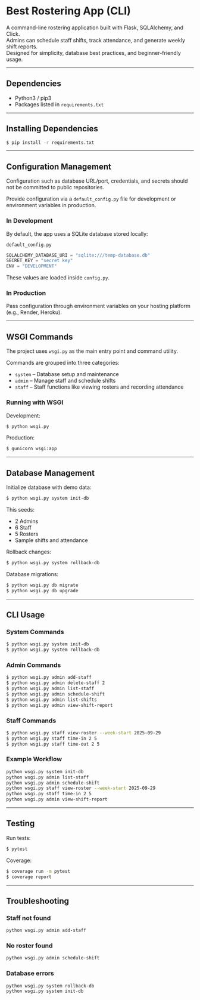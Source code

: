 # Best Rostering App (CLI)

A command-line rostering application built with Flask, SQLAlchemy, and Click.  
Admins can schedule staff shifts, track attendance, and generate weekly shift reports.  
Designed for simplicity, database best practices, and beginner-friendly usage.

---

## Dependencies

* Python3 / pip3
* Packages listed in `requirements.txt`

---

## Installing Dependencies

```bash
$ pip install -r requirements.txt
```

---

## Configuration Management

Configuration such as database URL/port, credentials, and secrets should not be committed to public repositories.

Provide configuration via a `default_config.py` file for development or environment variables in production.

### In Development

By default, the app uses a SQLite database stored locally:

`default_config.py`
```python
SQLALCHEMY_DATABASE_URI = "sqlite:///temp-database.db"
SECRET_KEY = "secret key"
ENV = "DEVELOPMENT"
```

These values are loaded inside `config.py`.

### In Production

Pass configuration through environment variables on your hosting platform (e.g., Render, Heroku).

---

## WSGI Commands

The project uses `wsgi.py` as the main entry point and command utility.

Commands are grouped into three categories:
* `system` – Database setup and maintenance  
* `admin` – Manage staff and schedule shifts
* `staff` – Staff functions like viewing rosters and recording attendance

### Running with WSGI

Development:
```bash
$ python wsgi.py
```

Production:
```bash
$ gunicorn wsgi:app
```

---

## Database Management 

Initialize database with demo data:

```bash
$ python wsgi.py system init-db
```

This seeds:
* 2 Admins
* 6 Staff 
* 5 Rosters
* Sample shifts and attendance

Rollback changes:
```bash
$ python wsgi.py system rollback-db
```

Database migrations:
```bash
$ python wsgi.py db migrate
$ python wsgi.py db upgrade
```

---

## CLI Usage

### System Commands
```bash
$ python wsgi.py system init-db
$ python wsgi.py system rollback-db
```

### Admin Commands
```bash
$ python wsgi.py admin add-staff
$ python wsgi.py admin delete-staff 2
$ python wsgi.py admin list-staff
$ python wsgi.py admin schedule-shift
$ python wsgi.py admin list-shifts
$ python wsgi.py admin view-shift-report
```

### Staff Commands
```bash
$ python wsgi.py staff view-roster --week-start 2025-09-29
$ python wsgi.py staff time-in 2 5
$ python wsgi.py staff time-out 2 5
```

### Example Workflow
```bash
python wsgi.py system init-db
python wsgi.py admin list-staff
python wsgi.py admin schedule-shift 
python wsgi.py staff view-roster --week-start 2025-09-29
python wsgi.py staff time-in 2 5
python wsgi.py admin view-shift-report
```

---

## Testing

Run tests:
```bash
$ pytest
```

Coverage:
```bash
$ coverage run -m pytest
$ coverage report
```

---

## Troubleshooting

### Staff not found
```bash
python wsgi.py admin add-staff
```

### No roster found
```bash
python wsgi.py admin schedule-shift
```

### Database errors
```bash
python wsgi.py system rollback-db
python wsgi.py system init-db
```
